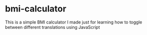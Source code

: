 # bmi-calculator
This is a simple BMI calculator I made just for learning how to toggle between different translations using JavaScript
